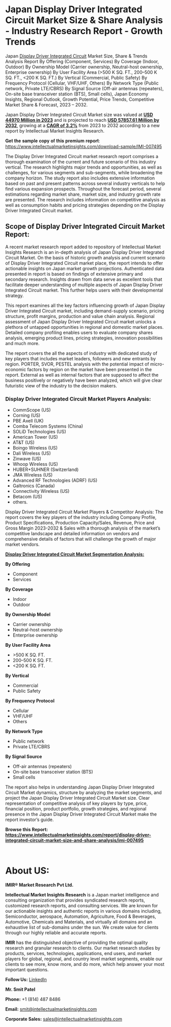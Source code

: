 <h1>Japan Display Driver Integrated Circuit Market Size &amp; Share Analysis - Industry Research Report - Growth Trends</h1>
<p>Japan <a href="https://www.intellectualmarketinsights.com/report/display-driver-integrated-circuit-market-size-and-share-analysis/imi-007495">Display Driver Integrated Circuit</a> Market Size, Share &amp; Trends Analysis Report By Offering (Component, Services) By Coverage (Indoor, Outdoor) By Ownership Model (Carrier ownership, Neutral-host ownership, Enterprise ownership) By User Facility Area (&gt;500 K SQ. FT., 200&ndash;500 K SQ. FT., &lt;200 K SQ. FT.) By Vertical (Commercial, Public Safety) By Frequency Protocol (Cellular, VHF/UHF, Others) By Network Type (Public network, Private LTE/CBRS) By Signal Source (Off-air antennas (repeaters), On-site base transceiver station (BTS), Small cells), Japan Economy Insights, Regional Outlook, Growth Potential, Price Trends, Competitive Market Share &amp; Forecast, 2023 &ndash; 2032.</p>
<p>Japan Display Driver Integrated Circuit Market size was valued at&nbsp;<strong><u>USD 44970 Million in 2023</u></strong>&nbsp;and is projected to reach&nbsp;<strong><u>USD 57857.61 Million by 2032</u></strong>, growing at a&nbsp;<strong><u>CAGR of 3.2%</u></strong>&nbsp;from 2023 to 2032 according to a new report by Intellectual Market Insights Research.</p>
<p>𝐆𝐞𝐭 𝐭𝐡𝐞 𝐬𝐚𝐦𝐩𝐥𝐞 𝐜𝐨𝐩𝐲 𝐨𝐟 𝐭𝐡𝐢𝐬 𝐩𝐫𝐞𝐦𝐢𝐮𝐦 𝐫𝐞𝐩𝐨𝐫𝐭: <a href="https://www.intellectualmarketinsights.com/download-sample/IMI-007495">https://www.intellectualmarketinsights.com/download-sample/IMI-007495</a></p>
<p>The Display Driver Integrated Circuit market research report comprises a thorough examination of the current and future scenario of this industry vertical. The research highlights major trends and opportunities, as well as challenges, for various segments and sub-segments, while broadening the company horizon. The study report also includes extensive information based on past and present patterns across several industry verticals to help find various expansion prospects. Throughout the forecast period, several estimations regarding market share, market size, and industry growth rate are presented. The research includes information on competitive analysis as well as consumption habits and pricing strategies depending on the Display Driver Integrated Circuit market.</p>
<h2>Scope of Display Driver Integrated Circuit Market Report:</h2>
<p>A recent market research report added to repository of Intellectual Market Insights Research is an in-depth analysis of Japan Display Driver Integrated Circuit Market. On the basis of historic growth analysis and current scenario of Display Driver Integrated Circuit market place, the report intends to offer actionable insights on Japan market growth projections. Authenticated data presented in report is based on findings of extensive primary and secondary research. Insights drawn from data serve as excellent tools that facilitate deeper understanding of multiple aspects of Japan Display Driver Integrated Circuit market. This further helps users with their developmental strategy.</p>
<p>This report examines all the key factors influencing growth of Japan Display Driver Integrated Circuit market, including demand-supply scenario, pricing structure, profit margins, production and value chain analysis. Regional assessment of Japan Display Driver Integrated Circuit market unlocks a plethora of untapped opportunities in regional and domestic market places. Detailed company profiling enables users to evaluate company shares analysis, emerging product lines, pricing strategies, innovation possibilities and much more.</p>
<p>The report covers the all the aspects of industry with dedicated study of key players that includes market leaders, followers and new entrants by region. PORTER, SVOR, PESTEL analysis with the potential impact of micro-economic factors by region on the market have been presented in the report. External as well as internal factors that are supposed to affect the business positively or negatively have been analyzed, which will give clear futuristic view of the industry to the decision makers.</p>
<h3>Display Driver Integrated Circuit Market Players Analysis:</h3>
<ul>
<li>CommScope (US)</li>
<li>Corning (US)</li>
<li>PBE Axell (UK)</li>
<li>Comba Telecom Systems (China)</li>
<li>SOLiD Technologies (US)</li>
<li>American Tower (US)</li>
<li>AT&amp;T (US)</li>
<li>Boingo Wireless (US)</li>
<li>Dali Wireless (US)</li>
<li>Zinwave (US)</li>
<li>Whoop Wireless (US)</li>
<li>HUBER+SUHNER (Switzerland)</li>
<li>JMA Wireless (US)</li>
<li>Advanced RF Technologies (ADRF) (US)</li>
<li>Galtronics (Canada)</li>
<li>Connectivity Wireless (US)</li>
<li>Betacom (US)</li>
<li>others.</li>
</ul>
<p>Display Driver Integrated Circuit Market Players &amp; Competitor Analysis: The report covers the key players of the industry including Company Profile, Product Specifications, Production Capacity/Sales, Revenue, Price and Gross Margin 2023-2032 &amp; Sales with a thorough analysis of the market&rsquo;s competitive landscape and detailed information on vendors and comprehensive details of factors that will challenge the growth of major market vendors.</p>
<p><strong><u>Display Driver Integrated Circuit Market Segmentation Analysis:</u></strong></p>
<p><strong>By Offering</strong></p>
<ul>
<li>Component</li>
<li>Services</li>
</ul>
<p><strong>By Coverage</strong></p>
<ul>
<li>Indoor</li>
<li>Outdoor</li>
</ul>
<p><strong>By Ownership Model</strong></p>
<ul>
<li>Carrier ownership</li>
<li>Neutral-host ownership</li>
<li>Enterprise ownership</li>
</ul>
<p><strong>By User Facility Area</strong></p>
<ul>
<li>&gt;500 K SQ. FT.</li>
<li>200&ndash;500 K SQ. FT.</li>
<li>&lt;200 K SQ. FT.</li>
</ul>
<p><strong>By Vertical</strong></p>
<ul>
<li>Commercial</li>
<li>Public Safety</li>
</ul>
<p><strong>By Frequency Protocol</strong></p>
<ul>
<li>Cellular</li>
<li>VHF/UHF</li>
<li>Others</li>
</ul>
<p><strong>By Network Type</strong></p>
<ul>
<li>Public network</li>
<li>Private LTE/CBRS</li>
</ul>
<p><strong>By Signal Source</strong></p>
<ul>
<li>Off-air antennas (repeaters)</li>
<li>On-site base transceiver station (BTS)</li>
<li>Small cells</li>
</ul>
<p>The report also helps in understanding Japan Display Driver Integrated Circuit Market dynamics, structure by analyzing the market segments, and project the Japan Display Driver Integrated Circuit&nbsp;Market size. Clear representation of competitive analysis of key players by type, price, financial position, product portfolio, growth strategies, and regional presence in the Japan Display Driver Integrated Circuit Market make the report investor&rsquo;s guide.</p>
<p><strong>Browse this Report: </strong><a href="https://www.intellectualmarketinsights.com/report/display-driver-integrated-circuit-market-size-and-share-analysis/imi-007495"><strong>https://www.intellectualmarketinsights.com/report/display-driver-integrated-circuit-market-size-and-share-analysis/imi-007495</strong></a><strong> &nbsp;&nbsp;</strong></p>
<p>&nbsp;</p>
<h1>About US:</h1>
<p><strong>IMIR&reg; Market Research Pvt Ltd.</strong></p>
<p><strong>Intellectual Market Insights Research</strong> is a Japan market intelligence and consulting organization that provides syndicated research reports, customized research reports, and consulting services. We are known for our actionable insights and authentic reports in various domains including, Semiconductor, aerospace, Automation, Agriculture, Food &amp; Beverages, Automotive, Chemicals and Materials, and virtually all domains and an exhaustive list of sub-domains under the sun. We create value for clients through our highly reliable and accurate reports.</p>
<p><strong>IMIR</strong> has the distinguished objective of providing the optimal quality research and granular research to clients. Our market research studies by products, services, technologies, applications, end users, and market players for global, regional, and country level market segments, enable our clients to see more, know more, and do more, which help answer your most important questions.</p>
<p><strong>Follow Us:</strong> <a href="https://www.linkedin.com/company/imir-marketresearch/">LinkedIn</a></p>
<p><strong>Mr. Smit Patel</strong></p>
<p><strong>Phone:</strong> +1 (814) 487 8486</p>
<p><strong>Email:</strong> <a href="mailto:smit@intellectualmarketinsights.com">smit@intellectualmarketinsights.com</a></p>
<p><strong>Corporate Sales:</strong> <a href="mailto:sales@intellectualmarketinsights.com">sales@intellectualmarketinsights.com</a></p>
<p>&nbsp;</p>
<p>&nbsp;</p>
